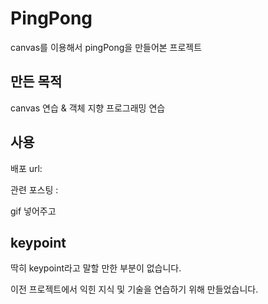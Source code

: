 # PingPong

canvas를 이용해서 pingPong을 만들어본 프로젝트

## 만든 목적

canvas 연습 & 객체 지향 프로그래밍 연습

## 사용

배포 url:

관련 포스팅 :

gif 넣어주고

## keypoint

딱히 keypoint라고 말할 만한 부분이 없습니다.

이전 프로젝트에서 익힌 지식 및 기술을 연습하기 위해 만들었습니다.
